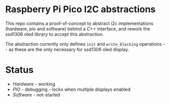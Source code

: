 # Raspberry Pi Pico I2C abstractions
This repo contains a proof-of-concept to abstract i2c implementations (hardware, pio and software) behind a C++ interface, and rework the ssd1306 oled library to accept this abstraction.

The abstraction currently only defines `init` and `write_blocking` operations -- as these are the only necessary for ssd1306 oled display.

# Status
- *Hardware* - working
- *PIO* - debugging - locks when multiple displays enabled
- *Software* - not-started